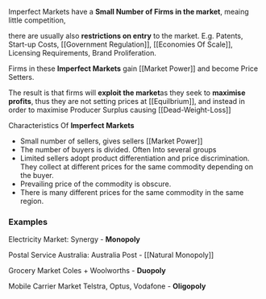 Imperfect Markets have a **Small Number of Firms in the market**, meaing little competition, 

there are usually also **restrictions on entry** to the market.
E.g. Patents, Start-up Costs, [[Government Regulation]], [[Economies Of Scale]], Licensing Requirements, Brand Proliferation.

Firms in these **Imperfect Markets** gain [[Market Power]] and become Price Setters.

The result is that firms will **exploit the market**as they seek to **maximise profits**, thus they are not setting prices at [[Equilbrium]], and instead in order to maximise Producer Surplus causing [[Dead-Weight-Loss]]

Characteristics Of **Imperfect Markets**
* Small number of sellers, gives sellers [[Market Power]]
* The number of buyers is divided. Often Into several groups
* Limited sellers adopt product differentiation and price discrimination. They collect at different prices for the same commodity depending on the buyer.
* Prevailing price of the commodity is obscure.
* There is many different prices for the same commodity in the same region.



### Examples

Electricity Market:
	Synergy - **Monopoly**

Postal Service Australia:
	Australia Post - [[Natural Monopoly]]

Grocery Market
	Coles + Woolworths - **Duopoly**

Mobile Carrier Market
	Telstra, Optus, Vodafone - **Oligopoly**
